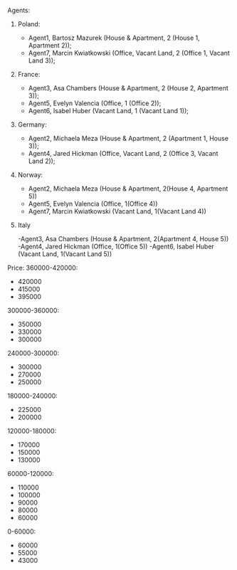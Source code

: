 Agents:

1. Poland:

   - Agent1, Bartosz Mazurek (House & Apartment, 2 (House 1, Apartment 2));
   - Agent7, Marcin Kwiatkowski (Office, Vacant Land, 2 (Office 1, Vacant Land 3));

2. France:

   - Agent3, Asa Chambers (House & Apartment, 2 (House 2, Apartment 3));
   - Agent5, Evelyn Valencia (Office, 1 (Office 2));
   - Agent6, Isabel Huber (Vacant Land, 1 (Vacant Land 1));

3. Germany:

   - Agent2, Michaela Meza (House & Apartment, 2 (Apartment 1, House 3));
   - Agent4, Jared Hickman (Office, Vacant Land, 2 (Office 3, Vacant Land 2));

4. Norway:

   - Agent2, Michaela Meza (House & Apartment, 2(House 4, Apartment 5))
   - Agent5, Evelyn Valencia (Office, 1(Office 4))
   - Agent7, Marcin Kwiatkowski (Vacant Land, 1(Vacant Land 4))

5. Italy

   -Agent3, Asa Chambers (House & Apartment, 2(Apartment 4, House 5))
   -Agent4, Jared Hickman (Office, 1(Office 5))
   -Agent6, Isabel Huber (Vacant Land, 1(Vacant Land 5))

Price:
360000-420000:

- 420000
- 415000
- 395000

300000-360000:

- 350000
- 330000
- 300000

240000-300000:

- 300000
- 270000
- 250000

180000-240000:

- 225000
- 200000

120000-180000:

- 170000
- 150000
- 130000

60000-120000:

- 110000
- 100000
- 90000
- 80000
- 60000

0-60000:

- 60000
- 55000
- 43000
